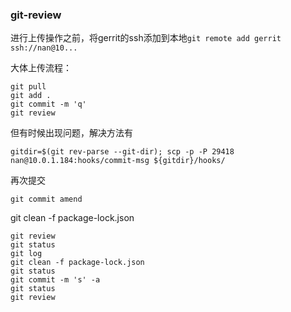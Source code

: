 ### git-review

进行上传操作之前，将gerrit的ssh添加到本地`git remote add gerrit ssh://nan@10...`

大体上传流程：

```
git pull
git add .
git commit -m 'q'
git review
```

但有时候出现问题，解决方法有

```
gitdir=$(git rev-parse --git-dir); scp -p -P 29418 nan@10.0.1.184:hooks/commit-msg ${gitdir}/hooks/
```

再次提交

```
git commit amend
```
git clean -f package-lock.json

```
git review
git status
git log
git clean -f package-lock.json
git status
git commit -m 's' -a
git status
git review
```
